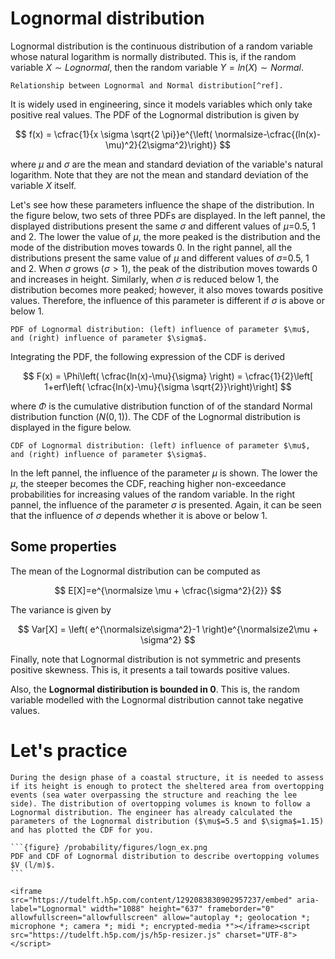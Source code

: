 
# Lognormal distribution

Lognormal distribution is the continuous distribution of a random variable whose natural logarithm is normally distributed. This is, if the random variable $X \sim Lognormal$, then the random variable $Y=ln(X) \sim Normal$.

```{figure} /probability/figures/Lognormal_Distribution.svg
Relationship between Lognormal and Normal distribution[^ref].
```

 It is widely used in engineering, since it models variables which only take positive real values.  The PDF of the Lognormal distribution is given by 

$$
f(x) = \cfrac{1}{x \sigma \sqrt{2 \pi}}e^{\left( \normalsize-\cfrac{(ln(x)-\mu)^2}{2\sigma^2}\right)}
$$

where $\mu$ and $\sigma$ are the mean and standard deviation of the variable's natural logarithm. Note that they are not the mean and standard deviation of the variable $X$ itself.

Let's see how these parameters influence the shape of the distribution. In the figure below, two sets of three PDFs are displayed. In the left pannel, the displayed distributions present the same $\sigma$ and different values of $\mu=$0.5, 1 and 2. The lower the value of $\mu$, the more peaked is the distribution and the mode of the distribution moves towards 0. In the right pannel, all the distributions present the same value of $\mu$ and different values of $\sigma=$0.5, 1 and 2. When $\sigma$ grows ($\sigma>1$), the peak of the distribution moves towards 0 and increases in height. Similarly, when $\sigma$ is reduced below 1, the distribution becomes more peaked; however, it also moves towards positive values. Therefore, the influence of this parameter is different if $\sigma$ is above or below 1. 

```{figure} /probability/figures/logn_density.png
PDF of Lognormal distribution: (left) influence of parameter $\mu$, and (right) influence of parameter $\sigma$.
```

Integrating the PDF, the following expression of the CDF is derived

$$
F(x) = \Phi\left( \cfrac{ln(x)-\mu}{\sigma} \right) = \cfrac{1}{2}\left[ 1+erf\left( \cfrac{ln(x)-\mu}{\sigma \sqrt{2}}\right)\right]
$$

where $\Phi$ is the cumulative distribution function of of the standard Normal distribution function ($N(0,1)$). The CDF of the Lognormal distribution is displayed in the figure below.

```{figure} /probability/figures/logn_cdf.png
CDF of Lognormal distribution: (left) influence of parameter $\mu$, and (right) influence of parameter $\sigma$.
```

In the left pannel, the influence of the parameter $\mu$ is shown. The lower the $\mu$, the steeper becomes the CDF, reaching higher non-exceedance probabilities for increasing values of the random variable. In the right pannel, the influence of the parameter $\sigma$ is presented. Again, it can be seen that the influence of $\sigma$ depends whether it is above or below 1.

## Some properties

The mean of the Lognormal distribution can be computed as

$$
E[X]=e^{\normalsize \mu + \cfrac{\sigma^2}{2}}
$$

The variance is given by

$$
Var[X] = \left( e^{\normalsize\sigma^2}-1 \right)e^{\normalsize2\mu + \sigma^2}
$$

Finally, note that Lognormal distribution is not symmetric and presents positive skewness. This is, it presents a tail towards positive values.

Also, the **Lognormal distiribution is bounded in 0**. This is, the random variable modelled with the Lognormal distribution cannot take negative values.

# Let's practice

````{card} Exercises
During the design phase of a coastal structure, it is needed to assess if its height is enough to protect the sheltered area from overtopping events (sea water overpassing the structure and reaching the lee side). The distribution of overtopping volumes is known to follow a Lognormal distribution. The engineer has already calculated the parameters of the Lognormal distribution ($\mu$=5.5 and $\sigma$=1.15) and has plotted the CDF for you.

```{figure} /probability/figures/logn_ex.png
PDF and CDF of Lognormal distribution to describe overtopping volumes $V (l/m)$.
```

<iframe src="https://tudelft.h5p.com/content/1292083830902957237/embed" aria-label="Lognormal" width="1088" height="637" frameborder="0" allowfullscreen="allowfullscreen" allow="autoplay *; geolocation *; microphone *; camera *; midi *; encrypted-media *"></iframe><script src="https://tudelft.h5p.com/js/h5p-resizer.js" charset="UTF-8"></script>

```````

[^ref]: "Lognormal Distribution" by StijnDeVuyst is licensed under CC BY-SA 4.0. To view a copy of this license, visit https://creativecommons.org/licenses/by-sa/4.0/?ref=openverse.